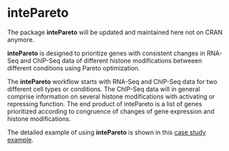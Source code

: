 # intePareto
The package **intePareto** will be updated and maintained here not on CRAN anymore.

**intePareto** is designed to prioritize genes with consistent changes in RNA-Seq and ChIP-Seq data of different histone modifications betweeen different conditions using Pareto optimization.

The **intePareto** workflow starts with RNA-Seq and ChIP-Seq data for two different cell types or conditions. The ChIP-Seq data will in general comprise information on several histone modifications with activating or repressing function. The end product of intePareto is a list of genes prioritized according to congruence of changes of gene expression and histone modifications.

The detailed example of using **intePareto** is shown in this [case study example](https://static-content.springer.com/esm/art%3A10.1186%2Fs12864-020-07205-6/MediaObjects/12864_2020_7205_MOESM1_ESM.pdf).
